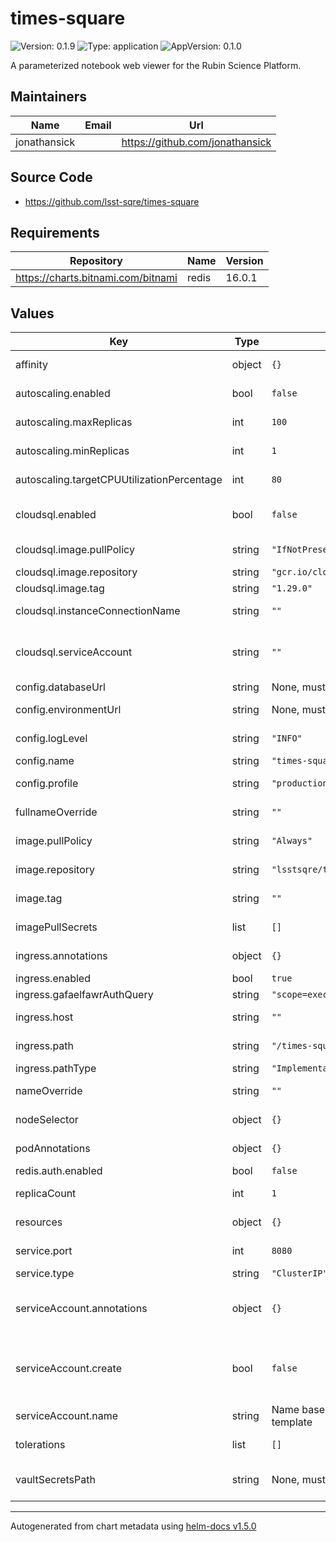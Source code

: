 # times-square

![Version: 0.1.9](https://img.shields.io/badge/Version-0.1.9-informational?style=flat-square) ![Type: application](https://img.shields.io/badge/Type-application-informational?style=flat-square) ![AppVersion: 0.1.0](https://img.shields.io/badge/AppVersion-0.1.0-informational?style=flat-square)

A parameterized notebook web viewer for the Rubin Science Platform.

## Maintainers

| Name | Email | Url |
| ---- | ------ | --- |
| jonathansick |  | https://github.com/jonathansick |

## Source Code

* <https://github.com/lsst-sqre/times-square>

## Requirements

| Repository | Name | Version |
|------------|------|---------|
| https://charts.bitnami.com/bitnami | redis | 16.0.1 |

## Values

| Key | Type | Default | Description |
|-----|------|---------|-------------|
| affinity | object | `{}` | Affinity rules for the times-square deployment pod |
| autoscaling.enabled | bool | `false` | Enable autoscaling of times-square deployment |
| autoscaling.maxReplicas | int | `100` | Maximum number of times-square deployment pods |
| autoscaling.minReplicas | int | `1` | Minimum number of times-square deployment pods |
| autoscaling.targetCPUUtilizationPercentage | int | `80` | Target CPU utilization of times-square deployment pods |
| cloudsql.enabled | bool | `false` | Enable the Cloud SQL Auth Proxy sidecar, used with CloudSQL databases on Google Cloud |
| cloudsql.image.pullPolicy | string | `"IfNotPresent"` | Pull policy for Cloud SQL Auth Proxy images |
| cloudsql.image.repository | string | `"gcr.io/cloudsql-docker/gce-proxy"` | Cloud SQL Auth Proxy image to use |
| cloudsql.image.tag | string | `"1.29.0"` | Cloud SQL Auth Proxy tag to use |
| cloudsql.instanceConnectionName | string | `""` | Instance connection name for a CloudSQL PostgreSQL instance |
| cloudsql.serviceAccount | string | `""` | The Google service account that has an IAM binding to the `times-square` Kubernetes service accounts and has the `cloudsql.client` role |
| config.databaseUrl | string | None, must be set | URL for the PostgreSQL database |
| config.environmentUrl | string | None, must be set | RSP hostname, for computing internal service URLs |
| config.logLevel | string | `"INFO"` | Logging level: "DEBUG", "INFO", "WARNING", "ERROR", "CRITICAL" |
| config.name | string | `"times-square"` | Name of the service. |
| config.profile | string | `"production"` | Run profile: "production" or "development" |
| fullnameOverride | string | `""` | Override the full name for resources (includes the release name) |
| image.pullPolicy | string | `"Always"` | Pull policy for the times-square image |
| image.repository | string | `"lsstsqre/times-square"` | Image to use in the times-square deployment |
| image.tag | string | `""` | Overrides the image tag whose default is the chart appVersion. |
| imagePullSecrets | list | `[]` | Secret names to use for all Docker pulls |
| ingress.annotations | object | `{}` | Additional annotations for the ingress rule |
| ingress.enabled | bool | `true` | Create an ingress resource |
| ingress.gafaelfawrAuthQuery | string | `"scope=exec:admin&auth_type=basic"` | Gafaelfawr auth query string |
| ingress.host | string | `""` | Hostname of the deployment to run behind |
| ingress.path | string | `"/times-square/api"` | URL path to dispatch to the times-square deployment pod |
| ingress.pathType | string | `"ImplementationSpecific"` | Path type for the ingress rule |
| nameOverride | string | `""` | Override the base name for resources |
| nodeSelector | object | `{}` | Node selection rules for the times-square deployment pod |
| podAnnotations | object | `{}` | Annotations for the times-square deployment pod |
| redis.auth.enabled | bool | `false` |  |
| replicaCount | int | `1` | Number of web deployment pods to start |
| resources | object | `{}` | Resource limits and requests for the times-square deployment pod |
| service.port | int | `8080` | Port of the service to create and map to the ingress |
| service.type | string | `"ClusterIP"` | Type of service to create |
| serviceAccount.annotations | object | `{}` | Annotations to add to the service account. If CloudSQL is in use, the annotation specifying the Google service account will also be added. |
| serviceAccount.create | bool | `false` | Force creation of a service account. Normally, no service account is used or mounted. If CloudSQL is enabled, a service account is always created regardless of this value. |
| serviceAccount.name | string | Name based on the fullname template | Name of the service account to use |
| tolerations | list | `[]` | Tolerations for the times-square deployment pod |
| vaultSecretsPath | string | None, must be set | Path to the Vault secret (`secret/k8s_operator/<host>/times-square`, for example) |

----------------------------------------------
Autogenerated from chart metadata using [helm-docs v1.5.0](https://github.com/norwoodj/helm-docs/releases/v1.5.0)
